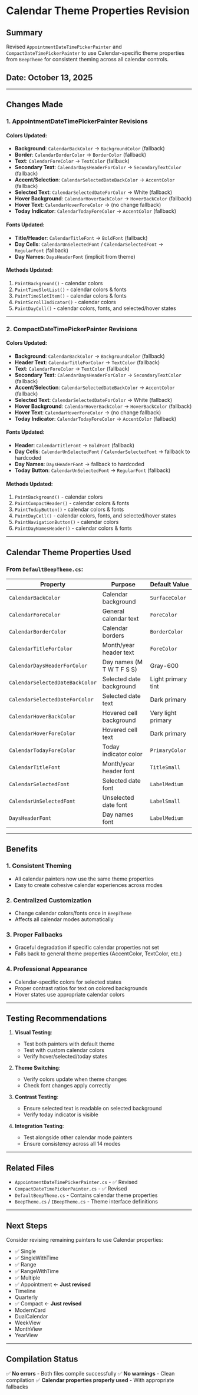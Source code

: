 # Calendar Theme Properties Revision

## Summary
Revised `AppointmentDateTimePickerPainter` and `CompactDateTimePickerPainter` to use Calendar-specific theme properties from `BeepTheme` for consistent theming across all calendar controls.

## Date: October 13, 2025

---

## Changes Made

### 1. **AppointmentDateTimePickerPainter** Revisions

#### Colors Updated:
- **Background**: `CalendarBackColor` → `BackgroundColor` (fallback)
- **Border**: `CalendarBorderColor` → `BorderColor` (fallback)
- **Text**: `CalendarForeColor` → `TextColor` (fallback)
- **Secondary Text**: `CalendarDaysHeaderForColor` → `SecondaryTextColor` (fallback)
- **Accent/Selection**: `CalendarSelectedDateBackColor` → `AccentColor` (fallback)
- **Selected Text**: `CalendarSelectedDateForColor` → White (fallback)
- **Hover Background**: `CalendarHoverBackColor` → `HoverBackColor` (fallback)
- **Hover Text**: `CalendarHoverForeColor` → (no change fallback)
- **Today Indicator**: `CalendarTodayForeColor` → `AccentColor` (fallback)

#### Fonts Updated:
- **Title/Header**: `CalendarTitleFont` → `BoldFont` (fallback)
- **Day Cells**: `CalendarUnSelectedFont` / `CalendarSelectedFont` → `RegularFont` (fallback)
- **Day Names**: `DaysHeaderFont` (implicit from theme)

#### Methods Updated:
1. `PaintBackground()` - calendar colors
2. `PaintTimeSlotList()` - calendar colors & fonts
3. `PaintTimeSlotItem()` - calendar colors & fonts
4. `PaintScrollIndicator()` - calendar colors
5. `PaintDayCell()` - calendar colors, fonts, and selected/hover states

---

### 2. **CompactDateTimePickerPainter** Revisions

#### Colors Updated:
- **Background**: `CalendarBackColor` → `BackgroundColor` (fallback)
- **Header Text**: `CalendarTitleForColor` → `TextColor` (fallback)
- **Text**: `CalendarForeColor` → `TextColor` (fallback)
- **Secondary Text**: `CalendarDaysHeaderForColor` → `SecondaryTextColor` (fallback)
- **Accent/Selection**: `CalendarSelectedDateBackColor` → `AccentColor` (fallback)
- **Selected Text**: `CalendarSelectedDateForColor` → White (fallback)
- **Hover Background**: `CalendarHoverBackColor` → `HoverBackColor` (fallback)
- **Hover Text**: `CalendarHoverForeColor` → (no change fallback)
- **Today Indicator**: `CalendarTodayForeColor` → `AccentColor` (fallback)

#### Fonts Updated:
- **Header**: `CalendarTitleFont` → `BoldFont` (fallback)
- **Day Cells**: `CalendarUnSelectedFont` / `CalendarSelectedFont` → fallback to hardcoded
- **Day Names**: `DaysHeaderFont` → fallback to hardcoded
- **Today Button**: `CalendarUnSelectedFont` → `RegularFont` (fallback)

#### Methods Updated:
1. `PaintBackground()` - calendar colors
2. `PaintCompactHeader()` - calendar colors & fonts
3. `PaintTodayButton()` - calendar colors & fonts
4. `PaintDayCell()` - calendar colors, fonts, and selected/hover states
5. `PaintNavigationButton()` - calendar colors
6. `PaintDayNamesHeader()` - calendar colors & fonts

---

## Calendar Theme Properties Used

### From `DefaultBeepTheme.cs`:

| Property | Purpose | Default Value |
|----------|---------|---------------|
| `CalendarBackColor` | Calendar background | `SurfaceColor` |
| `CalendarForeColor` | General calendar text | `ForeColor` |
| `CalendarBorderColor` | Calendar borders | `BorderColor` |
| `CalendarTitleForColor` | Month/year header text | `ForeColor` |
| `CalendarDaysHeaderForColor` | Day names (M T W T F S S) | Gray-600 |
| `CalendarSelectedDateBackColor` | Selected date background | Light primary tint |
| `CalendarSelectedDateForColor` | Selected date text | Dark primary |
| `CalendarHoverBackColor` | Hovered cell background | Very light primary |
| `CalendarHoverForeColor` | Hovered cell text | Dark primary |
| `CalendarTodayForeColor` | Today indicator color | `PrimaryColor` |
| `CalendarTitleFont` | Month/year header font | `TitleSmall` |
| `CalendarSelectedFont` | Selected date font | `LabelMedium` |
| `CalendarUnSelectedFont` | Unselected date font | `LabelSmall` |
| `DaysHeaderFont` | Day names font | `LabelMedium` |

---

## Benefits

### 1. **Consistent Theming**
- All calendar painters now use the same theme properties
- Easy to create cohesive calendar experiences across modes

### 2. **Centralized Customization**
- Change calendar colors/fonts once in `BeepTheme`
- Affects all calendar modes automatically

### 3. **Proper Fallbacks**
- Graceful degradation if specific calendar properties not set
- Falls back to general theme properties (AccentColor, TextColor, etc.)

### 4. **Professional Appearance**
- Calendar-specific colors for selected states
- Proper contrast ratios for text on colored backgrounds
- Hover states use appropriate calendar colors

---

## Testing Recommendations

1. **Visual Testing**:
   - Test both painters with default theme
   - Test with custom calendar colors
   - Verify hover/selected/today states

2. **Theme Switching**:
   - Verify colors update when theme changes
   - Check font changes apply correctly

3. **Contrast Testing**:
   - Ensure selected text is readable on selected background
   - Verify today indicator is visible

4. **Integration Testing**:
   - Test alongside other calendar mode painters
   - Ensure consistency across all 14 modes

---

## Related Files

- `AppointmentDateTimePickerPainter.cs` - ✅ Revised
- `CompactDateTimePickerPainter.cs` - ✅ Revised
- `DefaultBeepTheme.cs` - Contains calendar theme properties
- `BeepTheme.cs` / `IBeepTheme.cs` - Theme interface definitions

---

## Next Steps

Consider revising remaining painters to use Calendar properties:
- ✅ Single
- ✅ SingleWithTime
- ✅ Range
- ✅ RangeWithTime
- ✅ Multiple
- ✅ Appointment ← **Just revised**
- Timeline
- Quarterly
- ✅ Compact ← **Just revised**
- ModernCard
- DualCalendar
- WeekView
- MonthView
- YearView

---

## Compilation Status

✅ **No errors** - Both files compile successfully
✅ **No warnings** - Clean compilation
✅ **Calendar properties properly used** - With appropriate fallbacks

